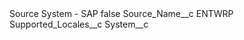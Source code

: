 <?xml version="1.0" encoding="UTF-8"?>
<CustomMetadata xmlns="http://soap.sforce.com/2006/04/metadata" xmlns:xsi="http://www.w3.org/2001/XMLSchema-instance" xmlns:xsd="http://www.w3.org/2001/XMLSchema">
    <label>Source System - SAP</label>
    <protected>false</protected>
    <values>
        <field>Source_Name__c</field>
        <value xsi:type="xsd:string">ENTWRP</value>
    </values>
    <values>
        <field>Supported_Locales__c</field>
        <value xsi:nil="true"/>
    </values>
    <values>
        <field>System__c</field>
        <value xsi:nil="true"/>
    </values>
</CustomMetadata>
